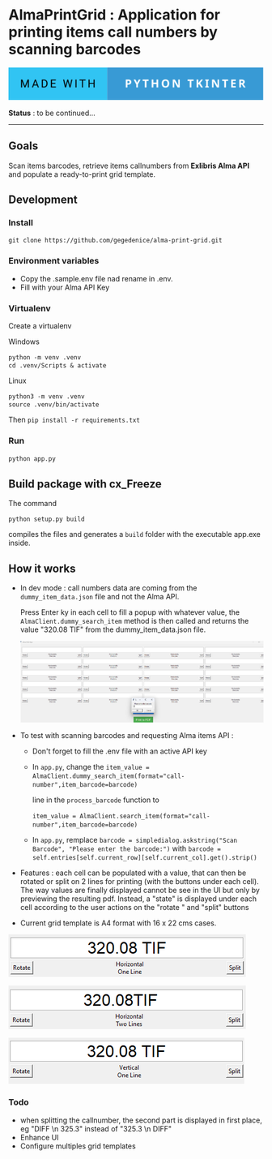 # AlmaPrintGrid : Application for printing items call numbers by scanning barcodes

![forthebadge](img/made-with-python-tkinter.svg)

**Status** : to be continued...

---

## Goals

Scan items barcodes, retrieve items callnumbers from **Exlibris Alma API** and populate a ready-to-print grid template.

## Development

### Install 

```
git clone https://github.com/gegedenice/alma-print-grid.git
```

### Environment variables

- Copy the .sample.env file nad rename in .env.
- Fill with your Alma API Key

### Virtualenv

Create a virtualenv 

Windows
```
python -m venv .venv
cd .venv/Scripts & activate
```
Linux

```
python3 -m venv .venv
source .venv/bin/activate
```

Then `pip install -r requirements.txt`

### Run

`python app.py`

## Build package with cx_Freeze

The  command
```
python setup.py build
```
compiles the files and generates a `build` folder with the executable app.exe inside.

## How it works

- In dev mode  : call numbers data are coming from the `dummy_item_data.json` file and not the Alma API.

  Press Enter ky in each cell to fill a popup with whatever value, the `AlmaClient.dummy_search_item` method is then called and returns the value "320.08 TIF" from the dummy_item_data.json file.

  ![screenshot](img/screenshot.png)
  
- To test with scanning barcodes and requesting Alma items API : 
  - Don't forget to fill the .env file with an active API key
  - In `app.py`, change the `item_value = AlmaClient.dummy_search_item(format="call-number",item_barcode=barcode)` 

    line in the `process_barcode` function to

    `item_value = AlmaClient.search_item(format="call-number",item_barcode=barcode)`
  - In `app.py`, remplace `barcode = simpledialog.askstring("Scan   Barcode", "Please enter the barcode:")` with 
    `barcode = self.entries[self.current_row][self.current_col].get().strip()`

- Features : each cell can be populated with a value, that can then be rotated or split on 2 lines for printing (with the buttons under each cell). The way values are finally displayed cannot be see in the UI but only by previewing the resulting pdf. Instead, a "state" is displayed under each cell according to the user actions on the "rotate " and "split" buttons
- Current grid template is A4 format with 16 x 22 cms cases.

![screenshot](img/horizontal_oneline.png)

![screenshot](img/horizontal_twolines.png)

![screenshot](img/vertical_oneline.png)

### Todo

- when splitting the callnumber, the second part is displayed in first place, eg "DIFF \n 325.3" instead of "325.3 \n DIFF"
- Enhance UI
- Configure multiples grid templates

